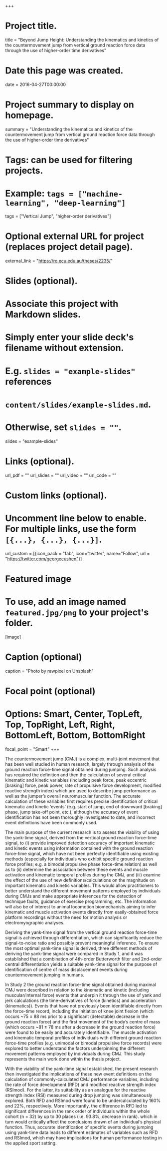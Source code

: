 +++
# Project title.
title = "Beyond Jump Height: Understanding the kinematics and kinetics of the countermovement jump from vertical ground reaction force data through the use of higher-order time derivatives"

# Date this page was created.
date = 2016-04-27T00:00:00

# Project summary to display on homepage.
summary = "Understanding the kinematics and kinetics of the countermovement jump from vertical ground reaction force data through the use of higher-order time derivatives"

# Tags: can be used for filtering projects.
# Example: `tags = ["machine-learning", "deep-learning"]`
tags = ["Vertical Jump", "higher-order derivatives"]

# Optional external URL for project (replaces project detail page).
external_link = "https://ro.ecu.edu.au/theses/2235/"

# Slides (optional).
#   Associate this project with Markdown slides.
#   Simply enter your slide deck's filename without extension.
#   E.g. `slides = "example-slides"` references 
#   `content/slides/example-slides.md`.
#   Otherwise, set `slides = ""`.
slides = "example-slides"

# Links (optional).
url_pdf = ""
url_slides = ""
url_video = ""
url_code = ""

# Custom links (optional).
#   Uncomment line below to enable. For multiple links, use the form `[{...}, {...}, {...}]`.
url_custom = [{icon_pack = "fab", icon="twitter", name="Follow", url = "https://twitter.com/georgecushen"}]

# Featured image
# To use, add an image named `featured.jpg/png` to your project's folder. 
[image]
  # Caption (optional)
  caption = "Photo by rawpixel on Unsplash"
  
  # Focal point (optional)
  # Options: Smart, Center, TopLeft, Top, TopRight, Left, Right, BottomLeft, Bottom, BottomRight
  focal_point = "Smart"
+++

The countermovement jump (CMJ) is a complex, multi-joint movement that has been well studied in human research, largely through analysis of the ground reaction force-time signal obtained during jumping. Such analysis has required the definition and then the calculation of several critical kinematic and kinetic variables (including peak force, peak eccentric [braking] force, peak power, rate of propulsive force development, modified reactive strength index) which are used to describe jump performance as well as the jumper’s overall neuromuscular function. The accurate calculation of these variables first requires precise identification of critical kinematic and kinetic ‘events’ (e.g. start of jump, end of downward [braking] phase, jump take-off point, etc.), although the accuracy of event identification has not been thoroughly investigated to date, and incorrect event definitions have been commonly used.

The main purpose of the current research is to assess the viability of using the yank-time signal, derived from the vertical ground reaction force-time signal, to (i) provide improved detection accuracy of important kinematic and kinetic events using information contained with the ground reaction force-time signal, which have not been perfectly identifiable using existing methods (especially for individuals who exhibit specific ground reaction force profiles; e.g. a bimodal propulsive phase force-time relation) as well as to (ii) determine the association between these events and muscle activation and kinematic temporal profiles during the CMJ, and (iii) examine the effect of the use of new definitions/calculations on the magnitude on important kinematic and kinetic variables. This would allow practitioners to better understand the different movement patterns employed by individuals during CMJs and make appropriate inferences for the detection of technique faults, guidance of exercise programming, etc. The information will also be of interest to animal locomotion biomechanists aiming to infer kinematic and muscle activation events directly from easily-obtained force platform recordings without the need for motion analysis or electromyographic analyses.

Deriving the yank-time signal from the vertical ground reaction force-time signal is achieved through differentiation, which can significantly reduce the signal-to-noise ratio and possibly prevent meaningful inference. To ensure the most optimal yank-time signal is derived, three different methods of deriving the yank-time signal were compared in Study 1, and it was established that a combination of 4th-order Butterworth filter and 2nd-order central differentiation yields a suitable yank-time signal for the purpose of identification of centre of mass displacement events during countermovement jumping in humans.

In Study 2 the ground reaction force-time signal obtained during maximal CMJ were described in relation to the kinematic and kinetic (including muscular/internal force) events that underpin it through the use of yank and jerk calculations (the time-derivatives of force (kinetics) and acceleration (kinematics)). Events that have not previously been identifiable directly from the force-time record, including the initiation of knee joint flexion (which occurs ~75 ± 88 ms prior to a significant (detectable) decrease in the ground reaction force) and the first movement of the body’s centre of mass (which occurs ~81 ± 78 ms after a decrease in the ground reaction force) were found to be easily and accurately identifiable. The muscle activation and kinematic temporal profiles of individuals with different ground reaction force-time profiles (e.g. unimodal or bimodal propulsive force records) were explored to better understand the factors underpinning the different movement patterns employed by individuals during CMJ. This study represents the main work done within the thesis project.

With the viability of the yank-time signal established, the present research then investigated the implications of these new event definitions on the calculation of commonly-calculated CMJ performance variables, including the rate of force development (RFD) and modified reactive strength index (RSImod). For the latter, its suitability as an analogue for the reactive strength index (RSI) measured during drop jumping was simultaneously explored. Both RFD and RSImod were found to be undercalculated by 160% and 22%, respectively. More importantly, the difference in RFD led to significant differences in the rank order of individuals within the whole cohort (n = 32) by up to 30 places (i.e. 93.8%, decrease in rank). which in turn would critically affect the conclusions drawn of an individual‘s physical function. Thus, accurate identification of specific events during jumping using yank-time data leads to different estimates of variables such as RFD and RSImod, which may have implications for human performance testing in the applied sport setting.